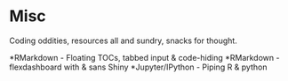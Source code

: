 # Misc

Coding oddities, resources all and sundry, snacks for thought. 

*RMarkdown - Floating TOCs, tabbed input & code-hiding
*RMarkdown - flexdashboard with & sans Shiny
*Jupyter/IPython - Piping R & python
